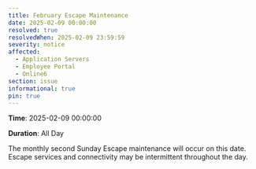 ```yaml
---
title: February Escape Maintenance 
date: 2025-02-09 00:00:00
resolved: true
resolvedWhen: 2025-02-09 23:59:59
severity: notice
affected:
  - Application Servers
  - Employee Portal
  - Online6
section: issue
informational: true
pin: true
---
```


**Time**: 2025-02-09 00:00:00

**Duration**: All Day

The monthly second Sunday Escape maintenance will occur on this date. Escape services and connectivity may be intermittent throughout the day.
